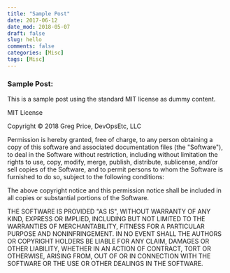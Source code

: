 ```yaml
---
title: "Sample Post"
date: 2017-06-12
date_mod: 2018-05-07
draft: false
slug: hello
comments: false
categories: [Misc]
tags: [Misc]
---
```


### Sample Post:
This is a sample post using the standard MIT license as dummy content.

MIT License

Copyright © 2018 Greg Price, DevOpsEtc, LLC

Permission is hereby granted, free of charge, to any person obtaining a copy
of this software and associated documentation files (the "Software"), to deal
in the Software without restriction, including without limitation the rights
to use, copy, modify, merge, publish, distribute, sublicense, and/or sell
copies of the Software, and to permit persons to whom the Software is
furnished to do so, subject to the following conditions:

The above copyright notice and this permission notice shall be included in all
copies or substantial portions of the Software.

THE SOFTWARE IS PROVIDED "AS IS", WITHOUT WARRANTY OF ANY KIND, EXPRESS OR
IMPLIED, INCLUDING BUT NOT LIMITED TO THE WARRANTIES OF MERCHANTABILITY,
FITNESS FOR A PARTICULAR PURPOSE AND NONINFRINGEMENT. IN NO EVENT SHALL THE
AUTHORS OR COPYRIGHT HOLDERS BE LIABLE FOR ANY CLAIM, DAMAGES OR OTHER
LIABILITY, WHETHER IN AN ACTION OF CONTRACT, TORT OR OTHERWISE, ARISING FROM,
OUT OF OR IN CONNECTION WITH THE SOFTWARE OR THE USE OR OTHER DEALINGS IN THE
SOFTWARE.
